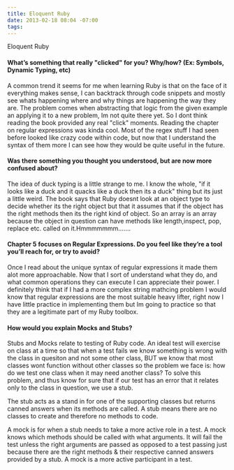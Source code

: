 ```yaml
---
title: Eloquent Ruby
date: 2013-02-18 08:04 -07:00
tags:
---
```


Eloquent Ruby

#### What’s something that really "clicked" for you? Why/how? (Ex: Symbols, Dynamic Typing, etc)

A common trend it seems for me when learning Ruby is that on the face of it everything makes sense, I can backtrack through code snippets and mostly see whats happening where and why things are happening the way they are. The problem comes when abstracting that logic from the given example an applying it to a new problem, Im not quite there yet. So I dont think reading the book provided any real "click" moments. Reading the chapter on regular expressions was kinda cool. Most of the regex stuff I had seen before looked like crazy code within code, but now that I understand the syntax of them more I can see how they would be quite useful in the future.

#### Was there something you thought you understood, but are now more confused about?

The idea of duck typing is a little strange to me. I know the whole, "if it looks like a duck and it quacks like a duck then its a duck" thing but its just a little weird. The book says that Ruby doesnt look at an object type to decide whether its the right object but that it assumes that if the object has the right methods then its the right kind of object. So an array is an array because the object in question can have methods like length,inspect, pop, replace etc. called on it.Hmmmmmmm.......

#### Chapter 5 focuses on Regular Expressions. Do you feel like they’re a tool you’ll reach for, or try to avoid?

Once I read about the unique syntax of regular expressions it made them alot more approachable. Now that I sort of understand what they do, and what common operations they can execute I can appreciate their power. I definitely think that if I had a more complex string mathcing problem I would know that regular expressions are the most suitable heavy lifter, right now I have little practice in implementing them but Im going to practice so that they are a legitimate part of my Ruby toolbox.

#### How would you explain Mocks and Stubs?

Stubs and Mocks relate to testing of Ruby code. An ideal test will exercise on class at a time so that when a test fails we know something is wrong with the class in quesiton and not some other class, BUT we know that most classes wont function without other classes so the problem we face is: how do we test one class when it may need another class? To solve this problem, and thus know for sure that if our test has an error that it relates only to the class in question, we use a stub.

The stub acts as a stand in for one of the supporting classes but returns canned answers when its methods are called. A stub means there are no classes to create and therefore no methods to code.

A mock is for when a stub needs to take a more active role in a test. A mock knows which methods should be called with what arguments. It will fail the test unless the right arguments are passed as opposed to a test passing just because there are the right methods & their respective canned answers provided by a stub. A mock is a more active participant in a test.  




